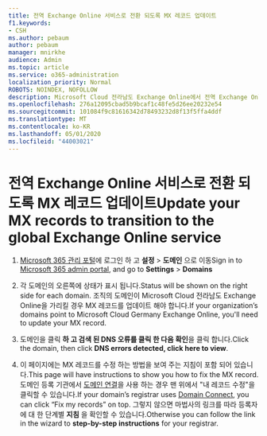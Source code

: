 ```yaml
---
title: 전역 Exchange Online 서비스로 전환 되도록 MX 레코드 업데이트
f1.keywords:
- CSH
ms.author: pebaum
author: pebaum
manager: mnirkhe
audience: Admin
ms.topic: article
ms.service: o365-administration
localization_priority: Normal
ROBOTS: NOINDEX, NOFOLLOW
description: Microsoft Cloud 전라남도 Exchange Online에서 전역 Exchange Online 서비스로 전환 하는 방법을 알아봅니다.
ms.openlocfilehash: 276a12095cbad5b9bcaf1c48fe5d26ee20232e54
ms.sourcegitcommit: 101084f9c81616342d78493232d8f13f5ffa4ddf
ms.translationtype: MT
ms.contentlocale: ko-KR
ms.lasthandoff: 05/01/2020
ms.locfileid: "44003021"
---
```

# <a name="update-your-mx-records-to-transition-to-the-global-exchange-online-service"></a><span data-ttu-id="0ac8e-103">전역 Exchange Online 서비스로 전환 되도록 MX 레코드 업데이트</span><span class="sxs-lookup"><span data-stu-id="0ac8e-103">Update your MX records to transition to the global Exchange Online service</span></span>

1. <span data-ttu-id="0ac8e-104">[Microsoft 365 관리 포털](https://admin.microsoft.com)에 로그인 하 고 **설정** > **도메인** 으로 이동</span><span class="sxs-lookup"><span data-stu-id="0ac8e-104">Sign in to [Microsoft 365 admin portal](https://admin.microsoft.com), and go to **Settings** > **Domains**</span></span>

2. <span data-ttu-id="0ac8e-105">각 도메인의 오른쪽에 상태가 표시 됩니다.</span><span class="sxs-lookup"><span data-stu-id="0ac8e-105">Status will be shown on the right side for each domain.</span></span> <span data-ttu-id="0ac8e-106">조직의 도메인이 Microsoft Cloud 전라남도 Exchange Online을 가리킬 경우 MX 레코드를 업데이트 해야 합니다.</span><span class="sxs-lookup"><span data-stu-id="0ac8e-106">If your organization’s domains point to Microsoft Cloud Germany Exchange Online, you'll need to update your MX record.</span></span>

3. <span data-ttu-id="0ac8e-107">도메인을 클릭 **하 고 검색 된 DNS 오류를 클릭 한 다음 확인**을 클릭 합니다.</span><span class="sxs-lookup"><span data-stu-id="0ac8e-107">Click the domain, then click **DNS errors detected, click here to view**.</span></span>

4. <span data-ttu-id="0ac8e-108">이 페이지에는 MX 레코드를 수정 하는 방법을 보여 주는 지침이 포함 되어 있습니다.</span><span class="sxs-lookup"><span data-stu-id="0ac8e-108">This page will have instructions to show you how to fix the MX record.</span></span> <span data-ttu-id="0ac8e-109">도메인 등록 기관에서 [도메인 연결](../setup/add-domain.md#registrars-with-domain-connect)을 사용 하는 경우 맨 위에서 "내 레코드 수정"을 클릭할 수 있습니다.</span><span class="sxs-lookup"><span data-stu-id="0ac8e-109">If your domain’s registrar uses [Domain Connect](../setup/add-domain.md#registrars-with-domain-connect), you can click “Fix my records” on top.</span></span> <span data-ttu-id="0ac8e-110">그렇지 않으면 마법사의 링크를 따라 등록자에 대 한 단계별 **지침** 을 확인할 수 있습니다.</span><span class="sxs-lookup"><span data-stu-id="0ac8e-110">Otherwise you can follow the link in the wizard to **step-by-step instructions** for your registrar.</span></span>